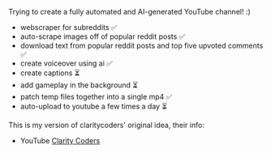 Trying to create a fully automated and AI-generated YouTube channel! :)

- webscraper for subreddits ✅
- auto-scrape images off of popular reddit posts ✅
- download text from popular reddit posts and top five upvoted comments ✅
- create voiceover using ai ✅
- create captions ⏳
- add gameplay in the background ⏳
- patch temp files together into a single mp4 ✅
- auto-upload to youtube a few times a day ⏳

This is my version of claritycoders' original idea, their info: 
- YouTube <a href="https://www.youtube.com/claritycoders" target="_blank">Clarity Coders</a>
